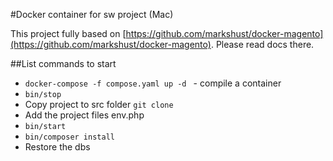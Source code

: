 #Docker container for sw project (Mac)

This project fully based on [https://github.com/markshust/docker-magento](https://github.com/markshust/docker-magento).
Please read docs there.

##List commands to start

* `docker-compose -f compose.yaml up -d ` - compile a container
* `bin/stop`
* Copy project to src folder `git clone`
* Add the project files env.php
* `bin/start`
* `bin/composer install`
* Restore the dbs